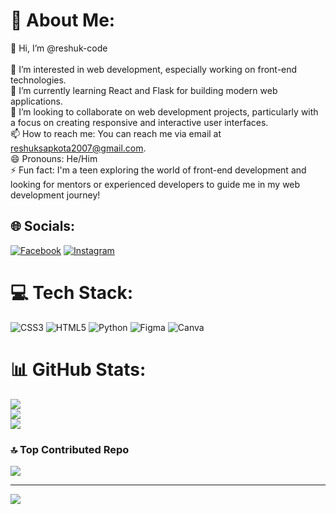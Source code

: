 # 💫 About Me:
👋 Hi, I’m @reshuk-code<br><br>👀 I’m interested in web development, especially working on front-end technologies.<br>🌱 I’m currently learning React and Flask for building modern web applications.<br>💞️ I’m looking to collaborate on web development projects, particularly with a focus on creating responsive and interactive user interfaces.<br>📫 How to reach me: You can reach me via email at reshuksapkota2007@gmail.com.<br>😄 Pronouns: He/Him<br>⚡ Fun fact: I'm a teen exploring the world of front-end development and looking for mentors or experienced developers to guide me in my web development journey!


## 🌐 Socials:
[![Facebook](https://img.shields.io/badge/Facebook-%231877F2.svg?logo=Facebook&logoColor=white)](https://facebook.com/https://www.facebook.com/reshuk.sapkota) [![Instagram](https://img.shields.io/badge/Instagram-%23E4405F.svg?logo=Instagram&logoColor=white)](https://instagram.com/https://www.instagram.com/reshuk49/) 

# 💻 Tech Stack:
![CSS3](https://img.shields.io/badge/css3-%231572B6.svg?style=for-the-badge&logo=css3&logoColor=white) ![HTML5](https://img.shields.io/badge/html5-%23E34F26.svg?style=for-the-badge&logo=html5&logoColor=white) ![Python](https://img.shields.io/badge/python-3670A0?style=for-the-badge&logo=python&logoColor=ffdd54) ![Figma](https://img.shields.io/badge/figma-%23F24E1E.svg?style=for-the-badge&logo=figma&logoColor=white) ![Canva](https://img.shields.io/badge/Canva-%2300C4CC.svg?style=for-the-badge&logo=Canva&logoColor=white)
# 📊 GitHub Stats:
![](https://github-readme-stats.vercel.app/api?username=reshuk-code&theme=dark&hide_border=false&include_all_commits=false&count_private=false)<br/>
![](https://github-readme-streak-stats.herokuapp.com/?user=reshuk-code&theme=dark&hide_border=false)<br/>
![](https://github-readme-stats.vercel.app/api/top-langs/?username=reshuk-code&theme=dark&hide_border=false&include_all_commits=false&count_private=false&layout=compact)

### 🔝 Top Contributed Repo
![](https://github-contributor-stats.vercel.app/api?username=reshuk-code&limit=5&theme=dark&combine_all_yearly_contributions=true)

---
[![](https://visitcount.itsvg.in/api?id=reshuk-code&icon=0&color=0)](https://visitcount.itsvg.in)

<!-- Proudly created with GPRM ( https://gprm.itsvg.in ) -->
